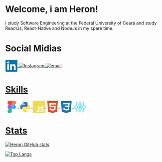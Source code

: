 # Welcome, i am Heron!

I study Software Engineering at the Federal University of Ceará and study ReactJs, React-Native and NodeJs in my spare time.

# Social Midias
<a href="https://www.linkedin.com/in/heron-rodrigues-8a0b221b2" targe="_blank">
<img align="center" alt="Linkedin" height="40" width="40" src="https://raw.githubusercontent.com/devicons/devicon/master/icons/linkedin/linkedin-original.svg"></img>

<a href="https://www.instagram.com/szheron/" targe="_blank">
<img align="center" alt="Instagram" height="40" width="40" src="https://image.flaticon.com/icons/png/512/174/174855.png"</img>
 
<a href="contatoheron.dev@gmail.com" targe="_blank">
<img align="center" alt="email" height="40" width="40" src="https://image.flaticon.com/icons/png/512/281/281769.png"</img>

# Skills
<img align="center" alt="FigmanSkill" height="40" width="40" src="https://raw.githubusercontent.com/devicons/devicon/master/icons/figma/figma-original.svg"></img>
<img align="center" alt="PythonSkill" height="40" width="40" src="https://raw.githubusercontent.com/devicons/devicon/master/icons/python/python-original.svg"></img>
<img align="center" alt="JsSkill" height="40" width="40" src="https://raw.githubusercontent.com/devicons/devicon/master/icons/javascript/javascript-plain.svg"></img>
<img align="center" alt="HTMLSkill" height="40" width="40" src="https://raw.githubusercontent.com/devicons/devicon/master/icons/html5/html5-plain.svg"></img>
<img align="center" alt="CSSSkill" height="40" width="40" src="https://raw.githubusercontent.com/devicons/devicon/master/icons/css3/css3-plain.svg"></img>
<img align="center" alt="ReactSkill" height="40" width="40" src="https://raw.githubusercontent.com/devicons/devicon/master/icons/react/react-original.svg"></img>

# Stats
![Heron GitHub stats](https://github-readme-stats.vercel.app/api?username=szHeron&show_icons=true&theme=radical)

[![Top Langs](https://github-readme-stats.vercel.app/api/top-langs/?username=szHeron&layout=compact)](https://github.com/szHeron/github-readme-stats)
